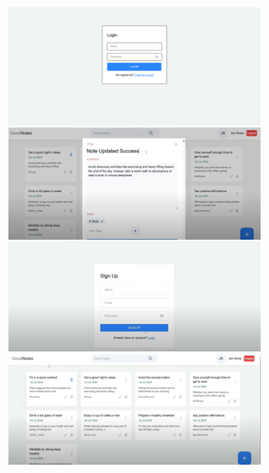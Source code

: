 ![image alt](https://github.com/visheshjain392/notes_web/blob/main/Note-app/Screenshot%202025-04-09%20215101.png?raw=true)
![image alt](https://github.com/visheshjain392/notes_web/blob/main/Note-app/Screenshot%202025-04-09%20215406.png)
![image alt](https://github.com/visheshjain392/notes_web/blob/main/Note-app/Screenshot%202025-04-09%20215336.png)
![image alt](https://github.com/visheshjain392/notes_web/blob/main/Note-app/Screenshot%202025-04-09%20215304.png)
